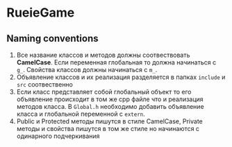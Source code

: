 # RueieGame

## Naming conventions

1. Все название классов и методов должны соотвествовать **CamelCase**. Если переменная глобальная то должна начинаться с `g_`. Свойства классов должны начинаться с `m_`.
2. Объявление классов и их реализация разделяется в папках `include` и `src` соотвественно
3. Если класс представляет собой глобальный объект то его объявление происходит в том же cpp файле что и реализация методов класса. В `Global.h` необходимо добавить объявление класса и глобальной переменной с `extern`.
4. Public и Protected методы пишутся в стиле CamelCase, Private методы и свойства пишутся в том же стиле но начинаются с одинарного подчеркивания